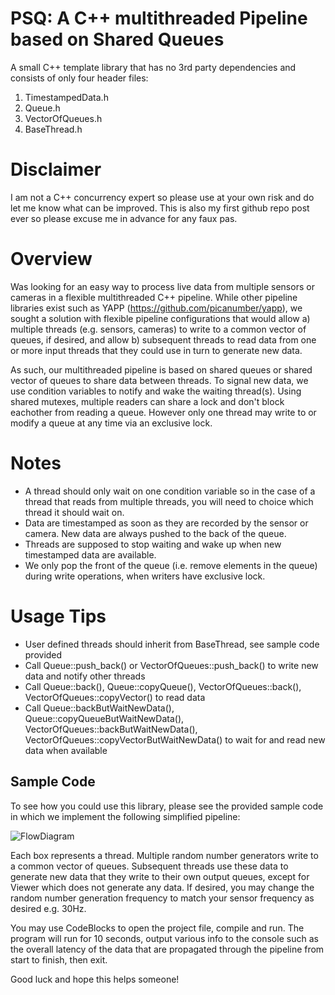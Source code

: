 # PSQ: A C++ multithreaded Pipeline based on Shared Queues

A small C++ template library that has no 3rd party dependencies and consists of only four header files:
1. TimestampedData.h
2. Queue.h
3. VectorOfQueues.h
4. BaseThread.h

# Disclaimer
I am not a C++ concurrency expert so please use at your own risk and do let me know what can be improved. This is also my first github repo post ever so please excuse me in advance for any faux pas.

# Overview
Was looking for an easy way to process live data from multiple sensors or cameras in a flexible multithreaded C++ pipeline. While other pipeline libraries exist such as YAPP (https://github.com/picanumber/yapp), we sought a solution with flexible pipeline configurations that would allow a) multiple threads (e.g. sensors, cameras) to write to a common vector of queues, if desired, and allow b) subsequent threads to read data from one or more input threads that they could use in turn to generate new data.

As such, our multithreaded pipeline is based on shared queues or shared vector of queues to share data between threads. To signal new data, we use condition variables to notify and wake the waiting thread(s). Using shared mutexes, multiple readers can share a lock and don't block eachother from reading a queue. However only one thread may write to or modify a queue at any time via an exclusive lock.

# Notes
* A thread should only wait on one condition variable so in the case of a thread that reads from multiple threads, you will need to choice which thread it should wait on.
* Data are timestamped as soon as they are recorded by the sensor or camera. New data are always pushed to the back of the queue.
* Threads are supposed to stop waiting and wake up when new timestamped data are available.
* We only pop the front of the queue (i.e. remove elements in the queue) during write operations, when writers have exclusive lock.

# Usage Tips
* User defined threads should inherit from BaseThread, see sample code provided
* Call Queue::push_back() or VectorOfQueues::push_back() to write new data and notify other threads
* Call Queue::back(), Queue::copyQueue(), VectorOfQueues::back(), VectorOfQueues::copyVector() to read data
* Call Queue::backButWaitNewData(), Queue::copyQueueButWaitNewData(), VectorOfQueues::backButWaitNewData(), VectorOfQueues::copyVectorButWaitNewData() to wait for and read new data when available

## Sample Code
To see how you could use this library, please see the provided sample code in which we implement the following simplified pipeline:

![FlowDiagram](https://github.com/lucky13bbq/PSQ/assets/1645316/f2710566-a85d-4ba7-a64b-1fa8ac95e643)

Each box represents a thread. Multiple random number generators write to a common vector of queues. Subsequent threads use these data to generate new data that they write to their own output queues, except for Viewer which does not generate any data. If desired, you may change the random number generation frequency to match your sensor frequency as desired e.g. 30Hz. 

You may use CodeBlocks to open the project file, compile and run. The program will run for 10 seconds, output various info to the console such as the overall latency of the data that are propagated through the pipeline from start to finish, then exit.

Good luck and hope this helps someone!
